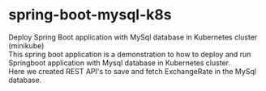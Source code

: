 # spring-boot-mysql-k8s
Deploy Spring Boot application with MySql database in Kubernetes cluster (minikube)  
This spring boot application is a demonstration to how to deploy and run Springboot application with Mysql database in Kubernetes cluster.   
Here we created REST API's to save and fetch ExchangeRate in the MySql database.
